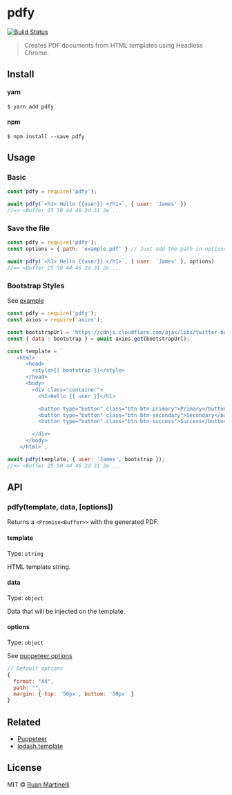 # pdfy 

[![Build Status](https://travis-ci.org/ruanmartinelli/pdfy.svg?branch=master)](https://travis-ci.org/ruanmartinelli/pdfy)

> Creates PDF documents from HTML templates using Headless Chrome.

## Install

#### yarn
```
$ yarn add pdfy
```

#### npm
```
$ npm install --save pdfy
```

## Usage

### Basic

```js
const pdfy = require('pdfy');

await pdfy(`<h1> Hello {{user}} </h1>`, { user: 'James' })
//=> <Buffer 25 50 44 46 2d 31 2e ...
```

### Save the file

```js
const pdfy = require('pdfy');
const options = { path: 'example.pdf' } // Just add the path in options

await pdfy(`<h1> Hello {{user}} </h1>`, { user: 'James' }, options)
//=> <Buffer 25 50 44 46 2d 31 2e ...
```

### Bootstrap Styles

See [example](https://github.com/ruanmartinelli/pdfy/blob/master/examples/bootstrap.pdf)

```js
const pdfy = require('pdfy');
const axios = require('axios');

const bootstrapUrl = 'https://cdnjs.cloudflare.com/ajax/libs/twitter-bootstrap/4.0.0-beta/css/bootstrap.min.css';
const { data : bootstrap } = await axios.get(bootstrapUrl);

const template = `
   <html>
      <head>
        <style>{{ bootstrap }}</style>
      </head>
      <body>
        <div class="container">
          <h1>Hello {{ user }}</h1>

          <button type="button" class="btn btn-primary">Primary</button>
          <button type="button" class="btn btn-secondary">Secondary</button>
          <button type="button" class="btn btn-success">Success</button>

        </div>
      </body>
    </html>`;

await pdfy(template, { user: 'James', bootstrap });
//=> <Buffer 25 50 44 46 2d 31 2e ...
```

## API

### pdfy(template, data, [options])

Returns a `<Promise<Buffer>>` with the generated PDF.

#### template

Type: `string`

HTML template string.

#### data

Type: `object`

Data that will be injected on the template.

#### options

Type: `object`

See [puppeteer options](https://github.com/GoogleChrome/puppeteer/blob/master/docs/api.md#pagepdfoptions)

```js
// Default options
{
  format: "A4",
  path: "",
  margin: { top: '50px', bottom: '50px' }
}
```

## Related

- [Puppeteer](https://github.com/GoogleChrome/puppeteer)
- [lodash.template](https://lodash.com/docs/4.17.4#template)

## License

MIT © [Ruan Martinelli](https://github.com/ruanmartinelli)
